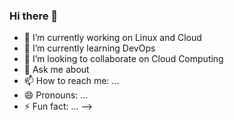 ### Hi there 👋

- 🔭 I’m currently working on Linux and Cloud
- 🌱 I’m currently learning DevOps
- 👯 I’m looking to collaborate on Cloud Computing
- 💬 Ask me about 
- 📫 How to reach me: ...
- 😄 Pronouns: ...
- ⚡ Fun fact: ...
-->
